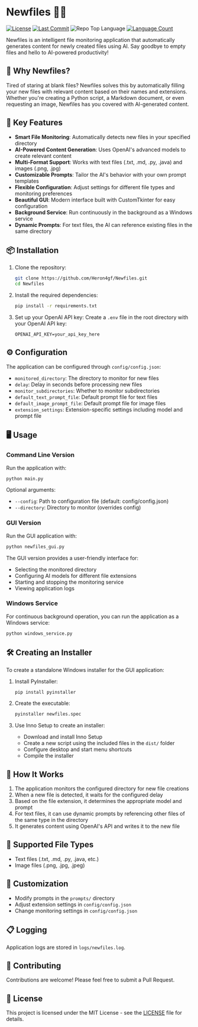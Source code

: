 # Newfiles 📄✨

[![License](https://img.shields.io/github/license/Heron4gf/Newfiles)](https://github.com/Heron4gf/Newfiles/blob/main/LICENSE)
[![Last Commit](https://img.shields.io/github/last-commit/Heron4gf/Newfiles)](https://github.com/Heron4gf/Newfiles/commits/main)
![Repo Top Language](https://img.shields.io/github/languages/top/Heron4gf/Newfiles)
[![Language Count](https://img.shields.io/github/languages/count/Heron4gf/Newfiles)](https://github.com/Heron4gf/Newfiles)

Newfiles is an intelligent file monitoring application that automatically generates content for newly created files using AI. Say goodbye to empty files and hello to AI-powered productivity!

## 🌟 Why Newfiles?

Tired of staring at blank files? Newfiles solves this by automatically filling your new files with relevant content based on their names and extensions. Whether you're creating a Python script, a Markdown document, or even requesting an image, Newfiles has you covered with AI-generated content.

## 🚀 Key Features

- **Smart File Monitoring**: Automatically detects new files in your specified directory
- **AI-Powered Content Generation**: Uses OpenAI's advanced models to create relevant content
- **Multi-Format Support**: Works with text files (.txt, .md, .py, .java) and images (.png, .jpg)
- **Customizable Prompts**: Tailor the AI's behavior with your own prompt templates
- **Flexible Configuration**: Adjust settings for different file types and monitoring preferences
- **Beautiful GUI**: Modern interface built with CustomTkinter for easy configuration
- **Background Service**: Run continuously in the background as a Windows service
- **Dynamic Prompts**: For text files, the AI can reference existing files in the same directory

## 📦 Installation

1. Clone the repository:
   ```bash
   git clone https://github.com/Heron4gf/Newfiles.git
   cd Newfiles
   ```

2. Install the required dependencies:
   ```bash
   pip install -r requirements.txt
   ```

3. Set up your OpenAI API key:
   Create a `.env` file in the root directory with your OpenAI API key:
   ```env
   OPENAI_API_KEY=your_api_key_here
   ```

## ⚙️ Configuration

The application can be configured through `config/config.json`:

- `monitored_directory`: The directory to monitor for new files
- `delay`: Delay in seconds before processing new files
- `monitor_subdirectories`: Whether to monitor subdirectories
- `default_text_prompt_file`: Default prompt file for text files
- `default_image_prompt_file`: Default prompt file for image files
- `extension_settings`: Extension-specific settings including model and prompt file

## 🖥️ Usage

### Command Line Version
Run the application with:
```bash
python main.py
```

Optional arguments:
- `--config`: Path to configuration file (default: config/config.json)
- `--directory`: Directory to monitor (overrides config)

### GUI Version
Run the GUI application with:
```bash
python newfiles_gui.py
```

The GUI version provides a user-friendly interface for:
- Selecting the monitored directory
- Configuring AI models for different file extensions
- Starting and stopping the monitoring service
- Viewing application logs

### Windows Service
For continuous background operation, you can run the application as a Windows service:
```bash
python windows_service.py
```

## 🛠️ Creating an Installer

To create a standalone Windows installer for the GUI application:

1. Install PyInstaller:
   ```bash
   pip install pyinstaller
   ```

2. Create the executable:
   ```bash
   pyinstaller newfiles.spec
   ```

3. Use Inno Setup to create an installer:
   - Download and install Inno Setup
   - Create a new script using the included files in the `dist/` folder
   - Configure desktop and start menu shortcuts
   - Compile the installer

## 🧠 How It Works

1. The application monitors the configured directory for new file creations
2. When a new file is detected, it waits for the configured delay
3. Based on the file extension, it determines the appropriate model and prompt
4. For text files, it can use dynamic prompts by referencing other files of the same type in the directory
5. It generates content using OpenAI's API and writes it to the new file

## 📝 Supported File Types

- Text files (.txt, .md, .py, .java, etc.)
- Image files (.png, .jpg, .jpeg)

## 🎨 Customization

- Modify prompts in the `prompts/` directory
- Adjust extension settings in `config/config.json`
- Change monitoring settings in `config/config.json`

## 📋 Logging

Application logs are stored in `logs/newfiles.log`.

## 🤝 Contributing

Contributions are welcome! Please feel free to submit a Pull Request.

## 📄 License

This project is licensed under the MIT License - see the [LICENSE](LICENSE) file for details.
